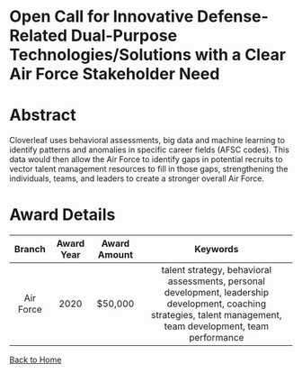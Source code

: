 
Open Call for Innovative Defense-Related Dual-Purpose Technologies/Solutions with a Clear Air Force Stakeholder Need
====================================================================================================================

# Abstract


Cloverleaf uses behavioral assessments, big data and machine learning to identify patterns and anomalies in specific career fields (AFSC codes). This data would then allow the Air Force to identify gaps in potential recruits to vector talent management resources to fill in those gaps, strengthening the individuals, teams, and leaders to create a stronger overall Air Force.  

# Award Details

|Branch|Award Year|Award Amount|Keywords|
| :---: | :---: | :---: | :---: |
|Air Force|2020|$50,000|talent strategy, behavioral assessments, personal development, leadership development, coaching strategies, talent management, team development, team performance|
  
  


[Back to Home](https://github.com/chrischow/dod_sbir_awards#1679)